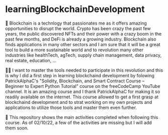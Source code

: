 # learningBlockchainDevelopment

🌱 Blockchain is a technlogy that passionates me as it offers amazing opportunities to disrupt the world. Crypto has been crazy the past few years, the public discovered NFTs and their power with a crazy boom in the past few months, and DeFi is already a growing industry. Blockchain also finds applications in many other sectors and I am sure that it will be a great tool to build a more sustainable world and to revolution many other industries like healthTech, agTech, supply chain management, data privacy, real estate, education, ...

👨‍🎓 I want to master the tools needed to participate in this revolution and this is why I did a first step in learning blockchaind development by folowing PatrickAlphaC's "Solidity, Blockchain, and Smart Contract Course – Beginner to Expert Python Tutorial" course on the freeCodeCamp YouTube channel. It is an amazing course and I thank PatrickAlphaC for making it so readily available on the internet. This course allowed to get a first grasp at blockchaind development and to strat working on my own projects and applications to utilize those tools and master them even further.

📍 This repository shows the main activities completed when following this course. As of 02/10/22, a few of the activities are missing but I will add them soon.

